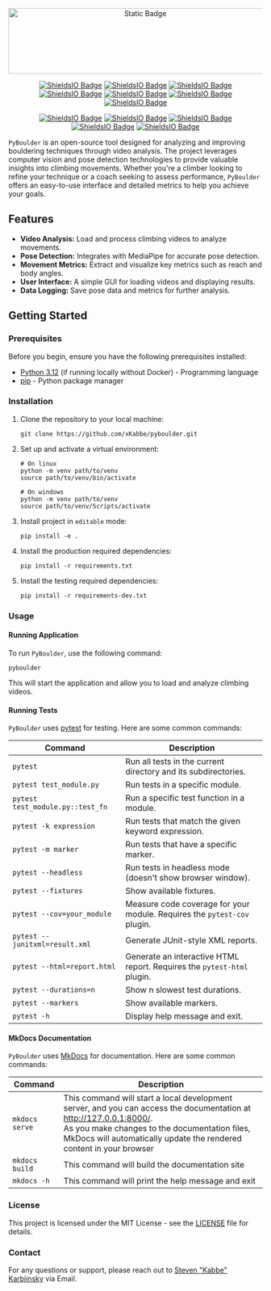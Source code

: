 <p align="center">
    <img alt="Static Badge" src="https://img.shields.io/badge/Boulder-brightgreen?logo=python&label=Py&color=blue" style="width: 527px; height: 130px;">
</p>

<p align="center">
   <a href="https://www.python.org/">
      <img alt="ShieldsIO Badge" src="https://img.shields.io/badge/3.12-555555?logo=python&label=Python&color=44cc11" /></a>
   <a href="https://github.com/xKabbe/pyboulder/blob/master/LICENSE">
      <img alt="ShieldsIO Badge" src="https://img.shields.io/github/license/xKabbe/pyboulder?label=License&color=yellow" /></a>
   <a href="https://github.com/xKabbe/pyboulder/pulse">
      <img alt="ShieldsIO Badge" src="https://img.shields.io/github/commit-activity/m/xKabbe/pyboulder?label=Commit%20Activity&color=red" /></a>
   <a href="https://github.com/xKabbe/pyboulder/issues?q=is%3Aissue+is%3Aopen+">
      <img alt="ShieldsIO Badge" src="https://img.shields.io/github/issues-search/xKabbe/pyboulder?query=is%3Aissue%20is%3Aopen&label=Open%20Issues&color=yellow"></a>
   <a href="https://github.com/xKabbe/pyboulder/issues?q=is%3Aissue+is%3Aclosed">
      <img alt="ShieldsIO Badge" src="https://img.shields.io/github/issues-search/xKabbe/pyboulder?query=is%3Aissue%20is%3Aclosed&label=Closed%20Issues&color=red"></a>
   <a href="https://github.com/xKabbe/pyboulder/actions">
      <img alt="ShieldsIO Badge" src="https://img.shields.io/github/actions/workflow/status/xKabbe/pyboulder/test_pyboulder.yml?logo=github&label=Tests"></a>
   <a href="https://app.codecov.io/github/xKabbe/pyboulder">
      <img alt="ShieldsIO Badge" src="https://img.shields.io/codecov/c/github/xKabbe/pyboulder?logo=codecov&label=Codecov%20Coverage"></a>
</p>

<p align="center">
   <a href="https://github.com/xKabbe/pyboulder/milestone/1">
      <img alt="ShieldsIO Badge" src="https://img.shields.io/github/milestones/progress-percent/xKabbe/pyboulder/1"></a>
   <a href="https://github.com/xKabbe/pyboulder/milestone/2">
      <img alt="ShieldsIO Badge" src="https://img.shields.io/github/milestones/progress-percent/xKabbe/pyboulder/2"></a>
   <a href="https://github.com/xKabbe/pyboulder/milestone/3">
      <img alt="ShieldsIO Badge" src="https://img.shields.io/github/milestones/progress-percent/xKabbe/pyboulder/3"></a>
   <a href="https://github.com/xKabbe/pyboulder/milestone/4">
      <img alt="ShieldsIO Badge" src="https://img.shields.io/github/milestones/progress-percent/xKabbe/pyboulder/4"></a>
   <a href="https://github.com/xKabbe/pyboulder/milestone/5">
      <img alt="ShieldsIO Badge" src="https://img.shields.io/github/milestones/progress-percent/xKabbe/pyboulder/5"></a>
</p>

`PyBoulder` is an open-source tool designed for analyzing and improving bouldering techniques through video analysis.
The project leverages computer vision and pose detection technologies to provide valuable insights into climbing movements.
Whether you're a climber looking to refine your technique or a coach seeking to assess performance, `PyBoulder` offers an easy-to-use interface and detailed metrics to help you achieve your goals.

## Features

- **Video Analysis:** Load and process climbing videos to analyze movements.
- **Pose Detection:** Integrates with MediaPipe for accurate pose detection.
- **Movement Metrics:** Extract and visualize key metrics such as reach and body angles.
- **User Interface:** A simple GUI for loading videos and displaying results.
- **Data Logging:** Save pose data and metrics for further analysis.

## Getting Started

### Prerequisites

Before you begin, ensure you have the following prerequisites installed:

- [Python 3.12](https://www.python.org/downloads/release/python-3120/) (if running locally without Docker) - Programming language
- [pip](https://pip.pypa.io/en/stable/) - Python package manager

### Installation

1. Clone the repository to your local machine:
    ```shell
    git clone https://github.com/xKabbe/pyboulder.git
    ```
2. Set up and activate a virtual environment:
    ```shell
    # On linux
    python -m venv path/to/venv
    source path/to/venv/bin/activate
    
    # On windows
    python -m venv path/to/venv
    source path/to/venv/Scripts/activate
    ```
3. Install project in `editable` mode:
    ```shell
    pip install -e .
    ```
4. Install the production required dependencies:
    ```shell
    pip install -r requirements.txt
    ```
5. Install the testing required dependencies:
    ```shell
    pip install -r requirements-dev.txt
    ```

### Usage

#### Running Application

To run `PyBoulder`, use the following command:

```shell
pyboulder
```

This will start the application and allow you to load and analyze climbing videos.

#### Running Tests

`PyBoulder` uses [pytest](https://docs.pytest.org/en/8.2.x/) for testing. Here are some common commands:

| Command                          | Description                                                              |
|----------------------------------|--------------------------------------------------------------------------|
| `pytest`                         | Run all tests in the current directory and its subdirectories.           |
| `pytest test_module.py`          | Run tests in a specific module.                                          |
| `pytest test_module.py::test_fn` | Run a specific test function in a module.                                |
| `pytest -k expression`           | Run tests that match the given keyword expression.                       |
| `pytest -m marker`               | Run tests that have a specific marker.                                   |
| `pytest --headless`              | Run tests in headless mode (doesn't show browser window).                |
| `pytest --fixtures`              | Show available fixtures.                                                 |
| `pytest --cov=your_module`       | Measure code coverage for your module. Requires the `pytest-cov` plugin. |
| `pytest --junitxml=result.xml`   | Generate JUnit-style XML reports.                                        |
| `pytest --html=report.html`      | Generate an interactive HTML report. Requires the `pytest-html` plugin.  |
| `pytest --durations=n`           | Show n slowest test durations.                                           |
| `pytest --markers`               | Show available markers.                                                  |
| `pytest -h`                      | Display help message and exit.                                           |

#### MkDocs Documentation

`PyBoulder` uses [MkDocs](https://www.mkdocs.org) for documentation. Here are some common commands:

| Command        | Description                                                                                                                                                                                                                                   |
|----------------|-----------------------------------------------------------------------------------------------------------------------------------------------------------------------------------------------------------------------------------------------|
| `mkdocs serve` | This command will start a local development server, and you can access the documentation at http://127.0.0.1:8000/. <br>As you make changes to the documentation files, MkDocs will automatically update the rendered content in your browser |
| `mkdocs build` | This command will build the documentation site                                                                                                                                                                                                |
| `mkdocs -h`    | This command will print the help message and exit                                                                                                                                                                                             |

### License

This project is licensed under the MIT License - see the [LICENSE](LICENSE) file for details.

### Contact

For any questions or support, please reach out to [Steven "Kabbe" Karbjinsky](mailto:steven.karbjinsky@web.de) via Email.
